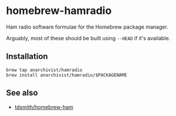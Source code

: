 # homebrew-hamradio

Ham radio software formulae for the Homebrew package manager.

Arguably, most of these should be built using `--HEAD` if it's available.

## Installation

```
brew tap anarchivist/hamradio
brew install anarchivist/hamradio/$PACKAGENAME
```

## See also

* [tdsmith/homebrew-ham](https://github.com/tdsmith/homebrew-ham)
